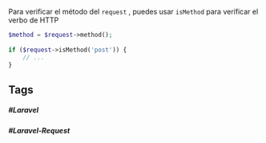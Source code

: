 Para verificar el método del `request` , puedes usar `isMethod` para veríficar el verbo de HTTP 

```PHP
$method = $request->method();
 
if ($request->isMethod('post')) {
    // ...
}
```
## Tags

##### #Laravel
##### #Laravel-Request